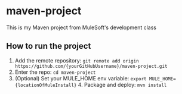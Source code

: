 # maven-project

This is my Maven project from MuleSoft's development class

## How to run the project

1. Add the remote repository: `git remote add origin https://github.com/{yourGitHubUsername}/maven-project.git`
2. Enter the repo: `cd maven-project`
3. (Optional) Set your MULE_HOME env variable: `export MULE_HOME={locationOfMuleInstall}` 4. Package and deploy: `mvn install`